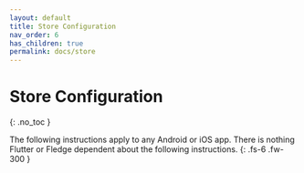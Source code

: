 ```yaml
---
layout: default
title: Store Configuration
nav_order: 6
has_children: true
permalink: docs/store
---
```


# Store Configuration
{: .no_toc }

The following instructions apply to any Android or iOS app. There is nothing Flutter or Fledge dependent about the following instructions.
{: .fs-6 .fw-300 }
